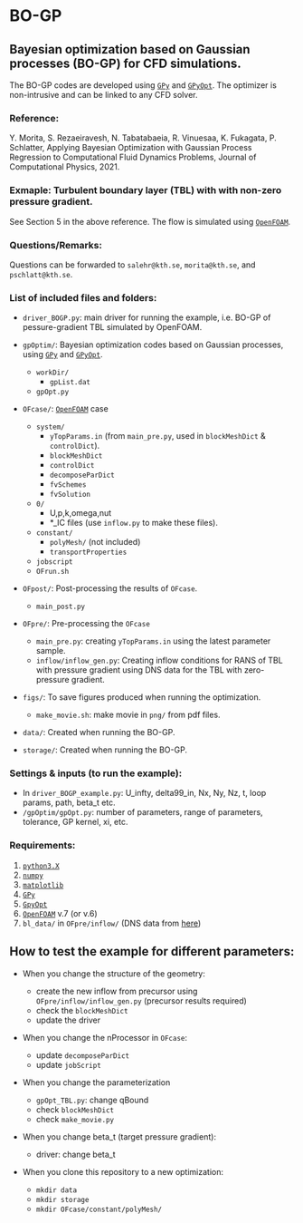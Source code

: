 # BO-GP
## Bayesian optimization based on Gaussian processes (BO-GP) for CFD simulations. 
The BO-GP codes are developed using [`GPy`](https://github.com/SheffieldML/GPy) and [`GPyOpt`](https://github.com/SheffieldML/GPyOpt). The optimizer is non-intrusive and can be linked to any CFD solver. 

### Reference:
Y. Morita, S. Rezaeiravesh, N. Tabatabaeia, R. Vinuesaa, K. Fukagata, P. Schlatter, Applying Bayesian Optimization with Gaussian Process Regression to Computational Fluid Dynamics Problems, Journal of Computational Physics, 2021.

### Exmaple: Turbulent boundary layer (TBL) with with non-zero pressure gradient. 
See Section 5 in the above reference. The flow is simulated using  [`OpenFOAM`](https://openfoam.org/).

### Questions/Remarks:
Questions can be forwarded to `salehr@kth.se`, `morita@kth.se`, and `pschlatt@kth.se`.

### List of included files and folders:
 - `driver_BOGP.py`: main driver for running the example, i.e. BO-GP of pessure-gradient TBL simulated by OpenFOAM. 
 
 - `gpOptim/`: Bayesian optimization codes based on Gaussian processes, using [`GPy`](https://github.com/SheffieldML/GPy) and [`GPyOpt`](https://github.com/SheffieldML/GPyOpt).
   - `workDir/`
     - `gpList.dat`
   - `gpOpt.py`
   
 - `OFcase/`: [`OpenFOAM`](https://openfoam.org/) case
   - `system/`
     - `yTopParams.in` (from `main_pre.py`, used in `blockMeshDict` & `controlDict`).
     - `blockMeshDict`
     - `controlDict`
     - `decomposeParDict`
     - `fvSchemes`
     - `fvSolution`
   - `0/`
     - U,p,k,omega,nut
     - *_IC files (use `inflow.py` to make these files).
   - `constant/`
     - `polyMesh/` (not included)
     - `transportProperties`
   - `jobscript`
   - `OFrun.sh`
 - `OFpost/`: Post-processing the results of `OFcase`.
   - `main_post.py`

 - `OFpre/`: Pre-processing the `OFcase` 
   - `main_pre.py`: creating `yTopParams.in` using the latest parameter sample.
   - `inflow/inflow_gen.py`: Creating inflow conditions for RANS of TBL with pressure gradient using DNS data for the TBL with zero-pressure gradient.
   
 - `figs/`: To save figures produced when running the optimization.
   - `make_movie.sh`: make movie in `png/` from pdf files.
 - `data/`: Created when running the BO-GP.
 - `storage/`: Created when running the BO-GP.

### Settings & inputs (to run the example):
 - In `driver_BOGP_example.py`: U_infty, delta99_in, Nx, Ny, Nz, t, loop params, path, beta_t etc.
 - `/gpOptim/gpOpt.py`: number of parameters, range of parameters, tolerance, GP kernel, xi, etc.

### Requirements:
1. [`python3.X`](https://www.python.org/downloads/)
2. [`numpy`](https://numpy.org/)
3. [`matplotlib`](https://matplotlib.org/)
4. [`GPy`](https://github.com/SheffieldML/GPy)
5. [`GpyOpt`](https://github.com/SheffieldML/GPyOpt)
6. [`OpenFOAM`](https://openfoam.org/) v.7 (or v.6)
7. `bl_data/` in `OFpre/inflow/` (DNS data from [here](https://www.mech.kth.se/~pschlatt/DATA/))

## How to test the example for different parameters:
  - When you change the structure of the geometry:
    - create the new inflow from precursor using `OFpre/inflow/inflow_gen.py` (precursor results required)
    - check the `blockMeshDict`
    - update the driver
    
  - When you change the nProcessor in `OFcase`:
    - update `decomposeParDict`
    - update `jobScript`

  - When you change the parameterization
    - `gpOpt_TBL.py`: change qBound
    - check `blockMeshDict`
    - check `make_movie.py`

  - When you change beta_t (target pressure gradient):
    - driver: change beta_t

  - When you clone this repository to a new optimization:
    - `mkdir data`
    - `mkdir storage`
    - `mkdir OFcase/constant/polyMesh/`
